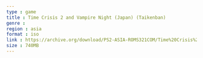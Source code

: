 ```yaml
---
type : game
title : Time Crisis 2 and Vampire Night (Japan) (Taikenban)
genre : 
region : asia
format : iso
link : https://archive.org/download/PS2-ASIA-ROMS321COM/Time%20Crisis%202%20%26%20Vampire%20Night%20%28Japan%29%20%28Taikenban%29.7z
size : 740MB
---
```

